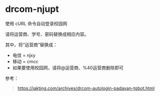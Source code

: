 # drcom-njupt
使用 cURL 命令自动登录校园网


请将运营商、学号、密码替换成相应内容。

其中，将“运营商”替换成：  
* 电信 = njxy  
* 移动 = cmcc  
* 如果要使用校园网，请将@运营商、%40运营商删除即可  

参考：  
> https://jakting.com/archives/drcom-autologin-padavan-tgbot.html

